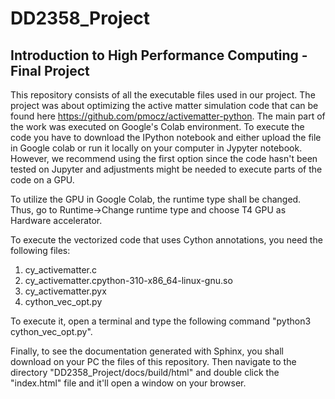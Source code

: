 # DD2358_Project
## Introduction to High Performance Computing - Final Project

This repository consists of all the executable files used in our project.
The project was about optimizing the active matter simulation code that 
can be found here https://github.com/pmocz/activematter-python.
The main part of the work was executed on Google's Colab environment. 
To execute the code you have to download the IPython notebook and either 
upload the file in Google colab or run it locally on your computer in Jypyter notebook. 
However, we recommend using the first option since the code hasn't been tested 
on Jupyter and adjustments might be needed to execute parts of the code on a GPU. 

To utilize the GPU in Google Colab, the runtime type shall be changed. 
Thus, go to Runtime->Change runtime type and choose T4 GPU as Hardware accelerator. 

To execute the vectorized code that uses Cython annotations, you need the following files:
1. cy_activematter.c
2. cy_activematter.cpython-310-x86_64-linux-gnu.so
3. cy_activematter.pyx
4. cython_vec_opt.py

To execute it, open a terminal and type the following command "python3 cython_vec_opt.py". 

Finally, to see the documentation generated with Sphinx, you shall download on your PC the files of this repository.
Then navigate to the directory "DD2358_Project/docs/build/html" and double click the "index.html" file and it'll open 
a window on your browser. 


